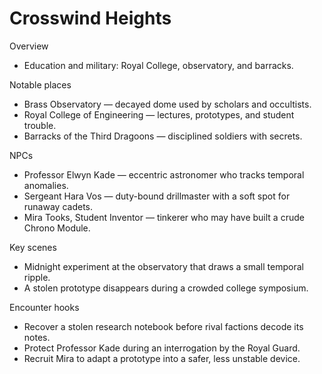 # Crosswind Heights

Overview
- Education and military: Royal College, observatory, and barracks.

Notable places
- Brass Observatory — decayed dome used by scholars and occultists.
- Royal College of Engineering — lectures, prototypes, and student trouble.
- Barracks of the Third Dragoons — disciplined soldiers with secrets.

NPCs
- Professor Elwyn Kade — eccentric astronomer who tracks temporal anomalies.
- Sergeant Hara Vos — duty-bound drillmaster with a soft spot for runaway cadets.
- Mira Tooks, Student Inventor — tinkerer who may have built a crude Chrono Module.

Key scenes
- Midnight experiment at the observatory that draws a small temporal ripple.
- A stolen prototype disappears during a crowded college symposium.

Encounter hooks
- Recover a stolen research notebook before rival factions decode its notes.
- Protect Professor Kade during an interrogation by the Royal Guard.
- Recruit Mira to adapt a prototype into a safer, less unstable device.

